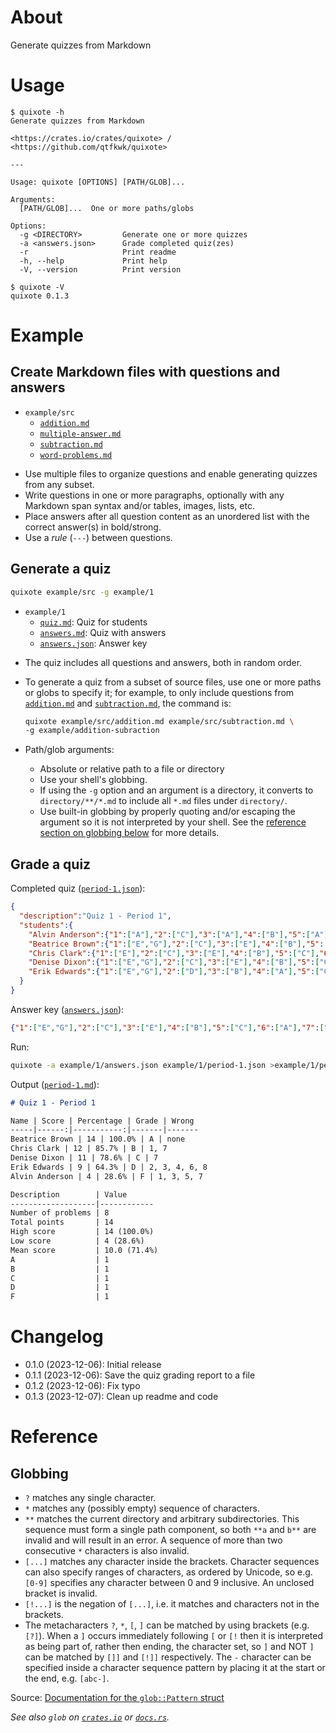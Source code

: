 # About

Generate quizzes from Markdown

# Usage

~~~text
$ quixote -h
Generate quizzes from Markdown

<https://crates.io/crates/quixote> / <https://github.com/qtfkwk/quixote>

---

Usage: quixote [OPTIONS] [PATH/GLOB]...

Arguments:
  [PATH/GLOB]...  One or more paths/globs

Options:
  -g <DIRECTORY>         Generate one or more quizzes
  -a <answers.json>      Grade completed quiz(zes)
  -r                     Print readme
  -h, --help             Print help
  -V, --version          Print version
~~~

~~~text
$ quixote -V
quixote 0.1.3
~~~

# Example

## Create Markdown files with questions and answers

* `example/src`
    * [`addition.md`]
    * [`multiple-answer.md`]
    * [`subtraction.md`]
    * [`word-problems.md`]

- Use multiple files to organize questions and enable generating quizzes from
  any subset.
- Write questions in one or more paragraphs, optionally with any Markdown span
  syntax and/or tables, images, lists, etc.
- Place answers after all question content as an unordered list with the correct
  answer(s) in bold/strong.
- Use a *rule* (`---`) between questions.

## Generate a quiz

```bash
quixote example/src -g example/1
```

* `example/1`
    * [`quiz.md`]: Quiz for students
    * [`answers.md`]: Quiz with answers
    * [`answers.json`]: Answer key

- The quiz includes all questions and answers, both in random order.
- To generate a quiz from a subset of source files, use one or more paths or
  globs to specify it; for example, to only include questions from
  [`addition.md`] and [`subtraction.md`], the command is:

    ```bash
    quixote example/src/addition.md example/src/subtraction.md \
    -g example/addition-subraction
    ```

- Path/glob arguments:
    - Absolute or relative path to a file or directory
    - Use your shell's globbing.
    - If using the `-g` option and an argument is a directory, it converts to
      `directory/**/*.md` to include all `*.md` files under `directory/`.
    - Use built-in globbing by properly quoting and/or escaping the argument so
      it is not interpreted by your shell.
      See the [reference section on globbing below](#globbing) for more details.

## Grade a quiz

Completed quiz ([`period-1.json`]):

```json
{
  "description":"Quiz 1 - Period 1",
  "students":{
    "Alvin Anderson":{"1":["A"],"2":["C"],"3":["A"],"4":["B"],"5":["A"],"6":["A"],"7":["A"],"8":["A"]},
    "Beatrice Brown":{"1":["E","G"],"2":["C"],"3":["E"],"4":["B"],"5":["C"],"6":["A"],"7":["A","B","C","D","E","F"],"8":["A"]},
    "Chris Clark":{"1":["E"],"2":["C"],"3":["E"],"4":["B"],"5":["C"],"6":["A"],"7":["A","B","D","E","F"],"8":["A"]},
    "Denise Dixon":{"1":["E","G"],"2":["C"],"3":["E"],"4":["B"],"5":["C"],"6":["A"],"7":["A","B","C"],"8":["A"]},
    "Erik Edwards":{"1":["E","G"],"2":["D"],"3":["B"],"4":["A"],"5":["C"],"6":["C"],"7":["A","B","C","D","E","F"],"8":["B"]}
  }
}
```

Answer key ([`answers.json`]):

```json
{"1":["E","G"],"2":["C"],"3":["E"],"4":["B"],"5":["C"],"6":["A"],"7":["A","B","C","D","E","F"],"8":["A"]}
```

Run:

```bash
quixote -a example/1/answers.json example/1/period-1.json >example/1/period-1.md
```

Output ([`period-1.md`]):

```md
# Quiz 1 - Period 1

Name | Score | Percentage | Grade | Wrong
-----|------:|-----------:|-------|-------
Beatrice Brown | 14 | 100.0% | A | none
Chris Clark | 12 | 85.7% | B | 1, 7
Denise Dixon | 11 | 78.6% | C | 7
Erik Edwards | 9 | 64.3% | D | 2, 3, 4, 6, 8
Alvin Anderson | 4 | 28.6% | F | 1, 3, 5, 7

Description        | Value
-------------------|------------
Number of problems | 8
Total points       | 14
High score         | 14 (100.0%)
Low score          | 4 (28.6%)
Mean score         | 10.0 (71.4%)
A                  | 1
B                  | 1
C                  | 1
D                  | 1
F                  | 1

```

# Changelog

* 0.1.0 (2023-12-06): Initial release
* 0.1.1 (2023-12-06): Save the quiz grading report to a file
* 0.1.2 (2023-12-06): Fix typo
* 0.1.3 (2023-12-07): Clean up readme and code

# Reference

## Globbing

* `?` matches any single character.
* `*` matches any (possibly empty) sequence of characters.
* `**` matches the current directory and arbitrary subdirectories.
  This sequence must form a single path component, so both `**a` and `b**` are
  invalid and will result in an error.
  A sequence of more than two consecutive `*` characters is also invalid.
* `[...]` matches any character inside the brackets.
  Character sequences can also specify ranges of characters, as ordered by
  Unicode, so e.g. `[0-9]` specifies any character between 0 and 9 inclusive.
  An unclosed bracket is invalid.
* `[!...]` is the negation of `[...]`, i.e. it matches and characters not in the
  brackets.
* The metacharacters `?`, `*`, `[`, `]` can be matched by using brackets (e.g.
  `[?]`).
  When a `]` occurs immediately following `[` or `[!` then it is interpreted as
  being part of, rather then ending, the character set, so `]` and NOT `]` can
  be matched by `[]]` and `[!]]` respectively.
  The `-` character can be specified inside a character sequence pattern by
  placing it at the start or the end, e.g. `[abc-]`.

Source: [Documentation for the `glob::Pattern` struct]

*See also `glob` on [`crates.io`][`glob`] or [`docs.rs`](https://docs.rs/glob).*

[`addition.md`]: example/src/addition.md
[`multiple-answer.md`]: example/src/multiple-answer.md
[`subtraction.md`]: example/src/subtraction.md
[`word-problems.md`]: example/src/word-problems.md
[`quiz.md`]: example/1/quiz.md
[`answers.md`]: example/1/answers.md
[`answers.json`]: example/1/answers.json
[`period-1.json`]: example/1/period-1.json
[`period-1.md`]: example/1/period-1.md

[`glob`]: https://crates.io/crates/glob
[Documentation for the `glob::Pattern` struct]: https://docs.rs/glob/latest/glob/struct.Pattern.html

